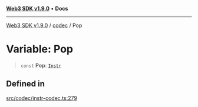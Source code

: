 [**Web3 SDK v1.9.0**](../../../README.md) • **Docs**

***

[Web3 SDK v1.9.0](../../../globals.md) / [codec](../README.md) / Pop

# Variable: Pop

> `const` **Pop**: [`Instr`](../type-aliases/Instr.md)

## Defined in

[src/codec/instr-codec.ts:279](https://github.com/Mystic-Nayy/alephium-web3/blob/c1afd789a197ce5fe21f08c2965942090157c33d/packages/web3/src/codec/instr-codec.ts#L279)
